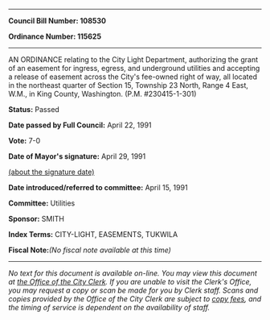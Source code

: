 

********

**Council Bill Number: 108530**
   
**Ordinance Number: 115625**
********

 AN ORDINANCE relating to the City Light Department, authorizing the grant of an easement for ingress, egress, and underground utilities and accepting a release of easement across the City's fee-owned right of way, all located in the northeast quarter of Section 15, Township 23 North, Range 4 East, W.M., in King County, Washington. (P.M. #230415-1-301)

**Status:** Passed
   
**Date passed by Full Council:** April 22, 1991
   
**Vote:** 7-0
   
**Date of Mayor's signature:** April 29, 1991
   
[(about the signature date)](/~public/approvaldate.htm)
   
   
   
**Date introduced/referred to committee:** April 15, 1991
   
**Committee:** Utilities
   
**Sponsor:** SMITH
   
   
**Index Terms:** CITY-LIGHT, EASEMENTS, TUKWILA

**Fiscal Note:**_(No fiscal note available at this time)_
********

_No text for this document is available on-line. You may view this document at [the Office of the City Clerk](http://www.seattle.gov/leg/clerk/contactUs.htm). If you are unable to visit the Clerk's Office, you may request a copy or scan be made for you by Clerk staff. Scans and copies provided by the Office of the City Clerk are subject to [copy fees](http://clerk.seattle.gov/~public/clerkfees.htm), and the timing of service is dependent on the availability of staff._

